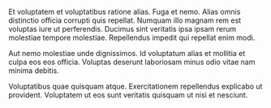 Et voluptatem et voluptatibus ratione alias. Fuga et nemo. Alias omnis distinctio officia corrupti quis repellat. Numquam illo magnam rem est voluptas iure ut perferendis. Ducimus sint veritatis ipsa ipsam rerum molestiae tempore molestiae. Repellendus impedit qui repellat enim modi.
 Aut nemo molestiae unde dignissimos. Id voluptatum alias et mollitia et culpa eos eos officia. Voluptas deserunt laboriosam minus odio vitae nam minima debitis.
 Voluptatibus quae quisquam atque. Exercitationem repellendus explicabo ut provident. Voluptatem ut eos sunt veritatis quisquam ut nisi et nesciunt.